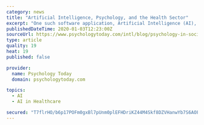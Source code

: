 ```yaml
---
category: news
title: "Artificial Intelligence, Psychology, and the Health Sector"
excerpt: "One such software application, Artificial Intelligence (AI), has been suggested ... of chatbots which deliver Cognitive Behavioural Therapy (CBT) 10. In some areas in the world, these chatbots ..."
publishedDateTime: 2020-01-03T12:23:00Z
sourceUrl: https://www.psychologytoday.com/intl/blog/psychology-in-society/202001/artificial-intelligence-psychology-and-the-health-sector
type: article
quality: 19
heat: 19
published: false

provider:
  name: Psychology Today
  domain: psychologytoday.com

topics:
  - AI
  - AI in Healthcare

secured: "T7flrHO/b6p17POFm0gxBl7pUnm0plEFHDriKZ44M4Skf8DZVHanwYb7S6AOFA/u95sgQIYhG+dB7cGCE8CiiEo26FZOe71d+IXKOJBLlFNoSNbTx95WMPt3ugrPy7RQMIH1IEc1wU3DPnUgs9Tq2P7xNvW9CiN2gLZ5vRjEVfnaic5+F9BmXCDzboHz998mjmKr3S0W9tVViUmeJLqMb5XI27EmEj5lzg5gFTts7zv2Qm7yKbTapPbhUn2YNw54Qz+bPmN+a/imD/GjlhE3rSkZDBQM20jheH6PkVy7pKFBN6QgUSQjHL469Y9279nB;9YDxEBNqyUyphvsKlWK+9Q=="
---
```


